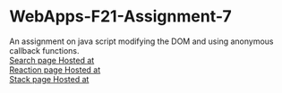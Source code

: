 # WebApps-F21-Assignment-7
An assignment on java script modifying the DOM and using anonymous callback functions.<br>
[Search page Hosted at](https://44-563-webapps-f21.github.io/webapps-f21-assignment-7-AshreenS/search.html)<br>
[Reaction page Hosted at](https://44-563-webapps-f21.github.io/webapps-f21-assignment-7-AshreenS/reaction.html)<br>
[Stack page Hosted at](https://44-563-webapps-f21.github.io/webapps-f21-assignment-7-AshreenS/stack.html)<br>
 
